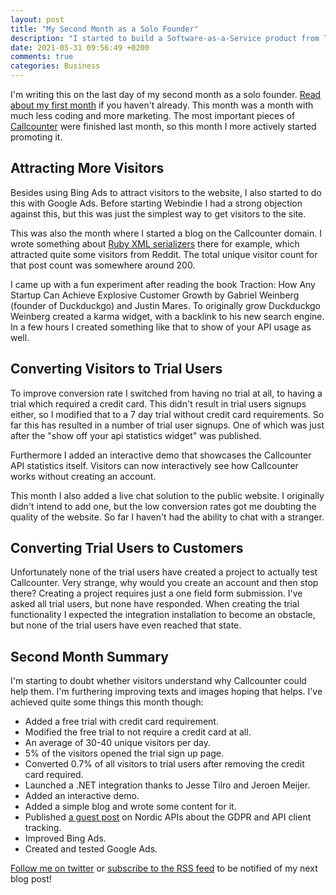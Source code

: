 ```yaml
---
layout: post
title: "My Second Month as a Solo Founder"
description: "I started to build a Software-as-a-Service product from The Netherlands. Discover what I learned and achieved in the second month of this new adventure."
date: 2021-05-31 09:56:49 +0200
comments: true
categories: Business
---
```


I'm writing this on the last day of my second month as a solo founder. [Read about my first month](/2021/04/28/first-month-as-solo-founder/) if you haven't already. This month was a month with much less coding and more marketing. The most important pieces of [Callcounter](https://callcounter.eu) were finished last month, so this month I more actively started promoting it.

## Attracting More Visitors

Besides using Bing Ads to attract visitors to the website, I also started to do this with Google Ads. Before starting Webindie I had a strong objection against this, but this was just the simplest way to get visitors to the site.

This was also the month where I started a blog on the Callcounter domain. I wrote something about [Ruby XML serializers](https://callcounter.eu/blog/choosing-rails-xml-serializer-for-your-api-in-2021) there for example, which attracted quite some visitors from Reddit. The total unique visitor count for that post count was somewhere around 200.

I came up with a fun experiment after reading the book Traction: How Any Startup Can Achieve Explosive Customer Growth by Gabriel Weinberg (founder of Duckduckgo) and Justin Mares. To originally grow Duckduckgo Weinberg created a karma widget, with a backlink to his new search engine. In a few hours I created something like that to show of your API usage as well.

## Converting Visitors to Trial Users

To improve conversion rate I switched from having no trial at all, to having a trial which required a credit card. This didn't result in trial users signups either, so I modified that to a 7 day trial without credit card requirements. So far this has resulted in a number of trial user signups. One of which was just after the "show off your api statistics widget" was published.

Furthermore I added an interactive demo that showcases the Callcounter API statistics itself. Visitors can now interactively see how Callcounter works without creating an account.

This month I also added a live chat solution to the public website. I originally didn't intend to add one, but the low conversion rates got me doubting the quality of the website. So far I haven't had the ability to chat with a stranger.

## Converting Trial Users to Customers

Unfortunately none of the trial users have created a project to actually test Callcounter. Very strange, why would you create an account and then stop there? Creating a project requires just a one field form submission. I've asked all trial users, but none have responded.  When creating the trial functionality I expected the integration installation to become an obstacle, but none of the trial users have even reached that state.

## Second Month Summary

I'm starting to doubt whether visitors understand why Callcounter could help them. I'm furthering improving texts and images hoping that helps. I've achieved quite some things this month though:

- Added a free trial with credit card requirement.
- Modified the free trial to not require a credit card at all.
- An average of 30-40 unique visitors per day.
- 5% of the visitors opened the trial sign up page.
- Converted 0.7% of all visitors to trial users after removing the credit card required.
- Launched a .NET integration thanks to Jesse Tilro and Jeroen Meijer.
- Added an interactive demo.
- Added a simple blog and wrote some content for it.
- Published [a guest post](https://nordicapis.com/a-gdpr-compliant-method-to-identify-api-clients/) on Nordic APIs about the GDPR and API client tracking.
- Improved Bing Ads.
- Created and tested Google Ads.

[Follow me on twitter](https://twitter.com/frankgroeneveld) or [subscribe to the RSS feed](/feed/) to be notified of my next blog post!
